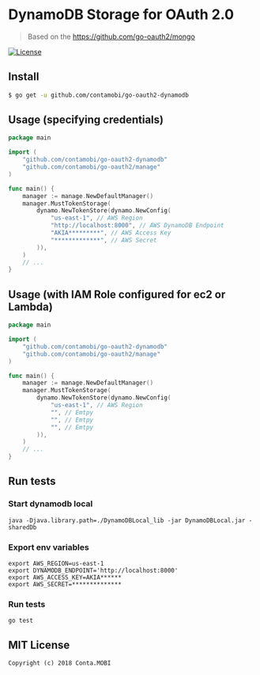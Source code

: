 # DynamoDB Storage for OAuth 2.0

> Based on the https://github.com/go-oauth2/mongo

[![License][License-Image]][License-Url]

## Install

``` bash
$ go get -u github.com/contamobi/go-oauth2-dynamodb
```

## Usage (specifying credentials)

``` go
package main

import (
	"github.com/contamobi/go-oauth2-dynamodb"
	"github.com/contamobi/go-oauth2/manage"
)

func main() {
	manager := manage.NewDefaultManager()
	manager.MustTokenStorage(
		dynamo.NewTokenStore(dynamo.NewConfig(
			"us-east-1", // AWS Region
			"http://localhost:8000", // AWS DynamoDB Endpoint
			"AKIA*********", // AWS Access Key
			"*************", // AWS Secret
		)),
	)
	// ...
}
```

## Usage (with IAM Role configured for ec2 or Lambda)

``` go
package main

import (
	"github.com/contamobi/go-oauth2-dynamodb"
	"github.com/contamobi/go-oauth2/manage"
)

func main() {
	manager := manage.NewDefaultManager()
	manager.MustTokenStorage(
		dynamo.NewTokenStore(dynamo.NewConfig(
			"us-east-1", // AWS Region
			"", // Emtpy
			"", // Emtpy
			"", // Emtpy
		)),
	)
	// ...
}
```

## Run tests

### Start dynamodb local
``` 
java -Djava.library.path=./DynamoDBLocal_lib -jar DynamoDBLocal.jar -sharedDb 
```

### Export env variables
```
export AWS_REGION=us-east-1
export DYNAMODB_ENDPOINT='http://localhost:8000'
export AWS_ACCESS_KEY=AKIA******
export AWS_SECRET=**************
```

### Run tests
```
go test
```

## MIT License

```
Copyright (c) 2018 Conta.MOBI
```

[License-Url]: http://opensource.org/licenses/MIT
[License-Image]: https://img.shields.io/npm/l/express.svg
